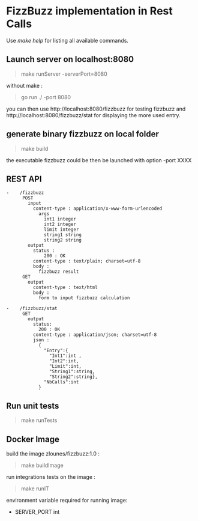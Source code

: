 
# FizzBuzz implementation in Rest Calls

Use *make help* for listing all available commands.    

## Launch server on localhost:8080
> make runServer -serverPort=8080  

without make :  
> go run ./ -port 8080  

you can then use http://localhost:8080/fizzbuzz for testing fizzbuzz
and http://localhost:8080/fizzbuzz/stat for displaying the more used entry.

## generate binary fizzbuzz on local folder
> make build  

the executable fizzbuzz could be then be launched with option -port XXXX  
## REST API

```
-    /fizzbuzz   
      POST  
        input
          content-type : application/x-www-form-urlencoded  
            args  
              int1 integer  
              int2 integer  
              limit integer  
              string1 string  
              string2 string  
        output
          status :
              200 : OK
          content-type : text/plain; charset=utf-8  
          body :
            fizzbuzz result 
      GET
        output
          content-type : text/html
          body : 
            form to input fizzbuzz calculation     

-    /fizzbuzz/stat  
      GET  
        output  
          status:
            200 : OK
          content-type : application/json; charset=utf-8  
          json : 
            {
              "Entry":{
                "Int1":int ,
                "Int2":int,
                "Limit":int,
                "String1":string,
                "String2":string},
              "NbCalls":int
            }
```

## Run unit tests
>make runTests

## Docker Image
build the image zlounes/fizzbuzz:1.0 : 
>make buildImage

run integrations tests on the image : 
>make runIT

environment variable required for running image: 
 - SERVER_PORT int

